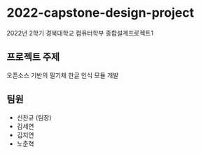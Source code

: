 # 2022-capstone-design-project

2022년 2학기 경북대학교 컴퓨터학부 종합설계프로젝트1

## 프로젝트 주제
오픈소스 기반의 필기체 한글 인식 모듈 개발

## 팀원
- 신찬규 (팀장)
- 김세연
- 김지연
- 노준혁
